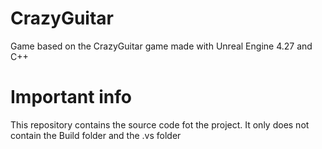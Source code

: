 # CrazyGuitar
Game based on the CrazyGuitar game made with Unreal Engine 4.27 and C++

# Important info
This repository contains the source code fot the project. It only does not contain the Build folder and the .vs folder
